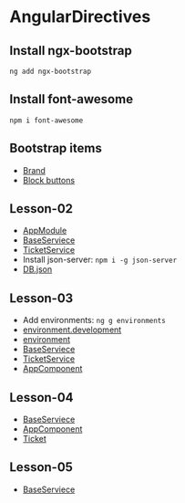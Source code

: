 # AngularDirectives

## Install ngx-bootstrap
`ng add ngx-bootstrap`

## Install font-awesome
`npm i font-awesome`

## Bootstrap items
- [Brand](https://getbootstrap.com/docs/5.3/components/navbar/#brand)
- [Block buttons](https://getbootstrap.com/docs/5.3/components/buttons/#block-buttons)

## Lesson-02
- [AppModule](src/app/app.module.ts)
- [BaseServiece](src/app/service/base.service.ts)
- [TicketService](src/app/service/ticket.service.ts)
- Install json-server: `npm i -g json-server`
- [DB.json](server/db.json)

## Lesson-03
- Add environments: `ng g environments`
- [environment.development](src/environments/environment.development.ts)
- [environment](src/environments/environment.ts)
- [BaseServiece](src/app/service/base.service.ts)
- [TicketService](src/app/service/ticket.service.ts)
- [AppComponent](src/app/app.component.ts)

## Lesson-04
- [BaseServiece](src/app/service/base.service.ts)
- [AppComponent](src/app/app.component.ts)
- [Ticket](src/app/model/ticket.ts)

## Lesson-05
- [BaseServiece](src/app/service/base.service.ts)
